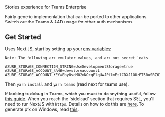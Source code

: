 Stories experience for Teams Enterprise

Fairly generic implementation that can be ported to other applications. Switch out the Teams & AAD usage for other auth mechanisms.

## Get Started

Uses Next.JS, start by setting up your [env variables](https://nextjs.org/docs/basic-features/environment-variables):

```Note: The following are emulator values, and are not secret leaks```

```
AZURE_STORAGE_CONNECTION_STRING=UseDevelopmentStorage=true
AZURE_STORAGE_ACCOUNT_NAME=devstoreaccount1
AZURE_STORAGE_ACCOUNT_KEY=Eby8vdM02xNOcqFlqUwJPLlmEtlCDXJ1OUzFT50uSRZ6IFsuFq2UVErCz4I6tq/K1SZFPTOtr/KBHBeksoGMGw==
```

Then `yarn install` and `yarn teams` (read next for teams use).

If looking to debug in Teams, which you must to do anything useful, follow [this guide](https://docs.microsoft.com/en-us/microsoftteams/platform/build-your-first-app/build-first-app-overview). When you reach the 'sideload' section that requires SSL, you'll need to run NextJS with `https`. Details on how to do this are [here](https://medium.com/responsetap-engineering/nextjs-https-for-a-local-dev-server-98bb441eabd7). To generate pfx on Windows, read [this](https://medium.com/the-new-control-plane/generating-self-signed-certificates-on-windows-7812a600c2d8).

